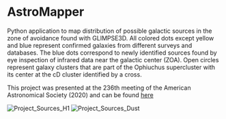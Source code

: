 # AstroMapper
Python application to map distribution of possible galactic sources in the zone of avoidance found with GLIMPSE3D. All colored dots except yellow and blue represent confirmed galaxies from different surveys and databases. The blue dots correspond to newly identified sources found by eye inspection of infrared data near the galactic center (ZOA). Open circles represent galaxy clusters that are part of the Ophiuchus supercluster with its center at the cD cluster identified by a cross.  

This project was presented at the 236th meeting of the American Astronomical Society (2020) and can be found [here](https://aas236-aas.ipostersessions.com/default.aspx?s=AA-5F-DB-00-26-CA-F4-67-6F-E0-BF-20-89-8D-9D-74)  

![Project_Sources_H1](https://user-images.githubusercontent.com/72321786/123405945-47be3c80-d5a2-11eb-85ce-a1bbd0260638.png)
![Project_Sources_Dust](https://user-images.githubusercontent.com/72321786/123405964-4c82f080-d5a2-11eb-8397-ad467e388258.png)
